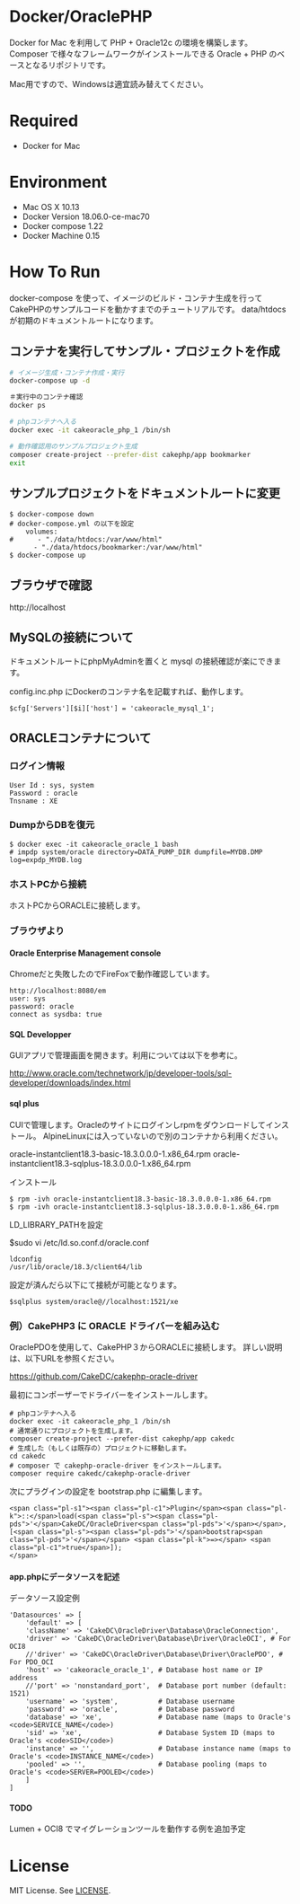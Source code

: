 # Docker/OraclePHP

Docker for Mac を利用して PHP + Oracle12c の環境を構築します。
Composer で様々なフレームワークがインストールできる Oracle + PHP のベースとなるリポジトリです。

Mac用ですので、Windowsは適宜読み替えてください。

# Required

* Docker for Mac

# Environment

* Mac OS X 10.13
* Docker Version 18.06.0-ce-mac70
* Docker compose 1.22
* Docker Machine 0.15

# How To Run

docker-compose を使って、イメージのビルド・コンテナ生成を行ってCakePHPのサンプルコードを動かすまでのチュートリアルです。
data/htdocsが初期のドキュメントルートになります。

## コンテナを実行してサンプル・プロジェクトを作成
```bash
# イメージ生成・コンテナ作成・実行
docker-compose up -d

＃実行中のコンテナ確認
docker ps

# phpコンテナへ入る
docker exec -it cakeoracle_php_1 /bin/sh

# 動作確認用のサンプルプロジェクト生成
composer create-project --prefer-dist cakephp/app bookmarker
exit
```

## サンプルプロジェクトをドキュメントルートに変更
```angular2html
$ docker-compose down
# docker-compose.yml の以下を設定
    volumes:
#      - "./data/htdocs:/var/www/html"
      - "./data/htdocs/bookmarker:/var/www/html"
$ docker-compose up
```
## ブラウザで確認
http://localhost

## MySQLの接続について
ドキュメントルートにphpMyAdminを置くと mysql の接続確認が楽にできます。

config.inc.php にDockerのコンテナ名を記載すれば、動作します。
```angular2html
$cfg['Servers'][$i]['host'] = 'cakeoracle_mysql_1';

```
## ORACLEコンテナについて

### ログイン情報
```angular2html
User Id : sys, system
Password : oracle
Tnsname : XE
```
### DumpからDBを復元
```angular2html
$ docker exec -it cakeoracle_oracle_1 bash
# impdp system/oracle directory=DATA_PUMP_DIR dumpfile=MYDB.DMP log=expdp_MYDB.log
```
### ホストPCから接続

ホストPCからORACLEに接続します。

### ブラウザより

#### Oracle Enterprise Management console
Chromeだと失敗したのでFireFoxで動作確認しています。
```angular2html
http://localhost:8080/em
user: sys
password: oracle
connect as sysdba: true
```
#### SQL Developper

GUIアプリで管理画面を開きます。利用については以下を参考に。

http://www.oracle.com/technetwork/jp/developer-tools/sql-developer/downloads/index.html

#### sql plus

CUIで管理します。Oracleのサイトにログインしrpmをダウンロードしてインストール。
AlpineLinuxには入っていないので別のコンテナから利用ください。

oracle-instantclient18.3-basic-18.3.0.0.0-1.x86_64.rpm 
oracle-instantclient18.3-sqlplus-18.3.0.0.0-1.x86_64.rpm 

インストール
```angular2html
$ rpm -ivh oracle-instantclient18.3-basic-18.3.0.0.0-1.x86_64.rpm
$ rpm -ivh oracle-instantclient18.3-sqlplus-18.3.0.0.0-1.x86_64.rpm
```
LD_LIBRARY_PATHを設定

$sudo vi /etc/ld.so.conf.d/oracle.conf
```angular2html
ldconfig
/usr/lib/oracle/18.3/client64/lib
``` 
設定が済んだら以下にて接続が可能となります。
```angular2html
$sqlplus system/oracle@//localhost:1521/xe
```

### 例）CakePHP3 に ORACLE ドライバーを組み込む


OraclePDOを使用して、CakePHP３からORACLEに接続します。
詳しい説明は、以下URLを参照ください。

https://github.com/CakeDC/cakephp-oracle-driver

最初にコンポーザーでドライバーをインストールします。

```angular2html
# phpコンテナへ入る
docker exec -it cakeoracle_php_1 /bin/sh
# 通常通りにプロジェクトを生成します。
composer create-project --prefer-dist cakephp/app cakedc
# 生成した（もしくは既存の）プロジェクトに移動します。
cd cakedc
# composer で cakephp-oracle-driver をインストールします。
composer require cakedc/cakephp-oracle-driver
```

次にプラグインの設定を bootstrap.php に編集します。
```angular2html
<span class="pl-s1"><span class="pl-c1">Plugin</span><span class="pl-k">::</span>load(<span class="pl-s"><span class="pl-pds">'</span>CakeDC/OracleDriver<span class="pl-pds">'</span></span>, [<span class="pl-s"><span class="pl-pds">'</span>bootstrap<span class="pl-pds">'</span></span> <span class="pl-k">=></span> <span class="pl-c1">true</span>]);
</span>
```

#### app.phpにデータソースを記述

データソース設定例
```angular2html
'Datasources' => [
    'default' => [
    'className' => 'CakeDC\OracleDriver\Database\OracleConnection',
    'driver' => 'CakeDC\OracleDriver\Database\Driver\OracleOCI', # For OCI8
    //'driver' => 'CakeDC\OracleDriver\Database\Driver\OraclePDO', # For PDO_OCI
    'host' => 'cakeoracle_oracle_1', # Database host name or IP address
    //'port' => 'nonstandard_port',  # Database port number (default: 1521)
    'username' => 'system',          # Database username
    'password' => 'oracle',          # Database password
    'database' => 'xe',              # Database name (maps to Oracle's <code>SERVICE_NAME</code>)
    'sid' => 'xe',                   # Database System ID (maps to Oracle's <code>SID</code>)
    'instance' => '',                # Database instance name (maps to Oracle's <code>INSTANCE_NAME</code>)
    'pooled' => '',                  # Database pooling (maps to Oracle's <code>SERVER=POOLED</code>)
    ]
]
```

#### TODO

Lumen + OCI8 でマイグレーションツールを動作する例を追加予定

# License

MIT License.
See [LICENSE](LICENSE).

